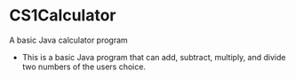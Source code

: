 # CS1Calculator
A basic Java calculator program

* This is a basic Java program that can add, subtract, multiply, and divide two numbers of the users choice.
